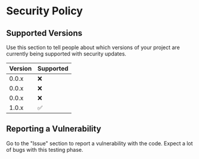 # Security Policy

## Supported Versions

Use this section to tell people about which versions of your project are
currently being supported with security updates.

| Version | Supported          |
| ------- | ------------------ |
| 0.0.x   | :x:                |
| 0.0.x   | :x:                |
| 0.0.x   | :x:                |
| 1.0.x   | :white_check_mark: |

## Reporting a Vulnerability

Go to the "Issue" section to report a vulnerability with the code. Expect a lot of bugs with this testing phase.

